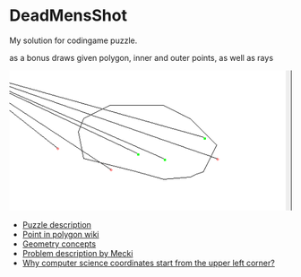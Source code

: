 # DeadMensShot
<p>My solution for codingame puzzle.</p>
<p>as a bonus draws given polygon, inner and outer points, as well as rays</p>
<img src="src/other/testcase-6.png">

<ul>
    <li>
        <a href="https://www.codingame.com/ide/puzzle/dead-mens-shot">Puzzle description</a>
    </li>
    <li>
        <a href="https://en.wikipedia.org/wiki/Point_in_polygon">Point in polygon wiki</a>
    </li>
    <li>
        <a href="https://www.topcoder.com/thrive/articles/Geometry%20Concepts%20part%202:%20%20Line%20Intersection%20and%20its%20Applications">Geometry concepts</a>
    </li>
    <li>
        <a href="https://stackoverflow.com/a/218081/12645536">Problem description by Mecki</a>    
    </li>
    <li>
        <a href="https://learn365project.com/2015/08/01/why-do-computer-coordinates-start-from-the-upper-left-corner/">Why computer science coordinates start from the upper left corner?</a>
    </li>
    </ul>